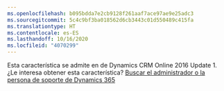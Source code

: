 ```yaml
---
ms.openlocfilehash: b095bdda7e2cb9128f261aaf7ace97ae9e25adc3
ms.sourcegitcommit: 5c4c9bf3ba018562d6cb3443c01d550489c415fa
ms.translationtype: HT
ms.contentlocale: es-ES
ms.lasthandoff: 10/16/2020
ms.locfileid: "4070299"
---
```

Esta característica se admite en de Dynamics CRM Online 2016 Update 1. ¿Le interesa obtener esta característica? [Buscar el administrador o la persona de soporte de Dynamics 365](https://docs.microsoft.com/dynamics365/customerengagement/on-premises/basics/find-administrator-support)
